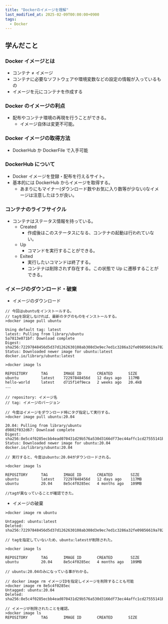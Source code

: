 ```yaml
---
title: "Dockerのイメージを理解"
last_modified_at: 2025-02-09T00:00:00+0900
tags:
  - Docker
---
```


## 学んだこと

### Docker イメージとは

- コンテナ ≠ イメージ
- コンテナに必要なソフトウェアや環境変数などの設定の情報が入っているもの
- イメージを元にコンテナを作成する

### Docker のイメージの利点

- 配布やコンテナ環境の再現を行うことができる。
  - イメージ自体は変更不可能。

### Docker イメージの取得方法

- DockerHub か DockerFile で入手可能

### DockerHub について

- Docker イメージを登録・配布を行えるサイト。
- 基本的には DockerHub からイメージを取得する。
  - あまりにもマイナー(ダウンロード数やお気に入り数等が少ない)なイメージは注意したほうが良い。

### コンテナのライフサイクル

- コンテナはステータス情報を持っている。
  - Created
    - 作成後はこのステータスになる、コンテナの起動は行われていない。
  - Up
    - コマンドを実行することができる。
  - Exited
    - 実行したいコマンドは終了する。
    - コンテナは削除されず存在する。この状態で Up に遷移することができる。

### イメージのダウンロード・破棄

- イメージのダウンロード

```
// 今回はubuntuをインストールする。
// tagを設定しなければ、最新のタグのものをインストールする。
>docker image pull ubuntu

Using default tag: latest
latest: Pulling from library/ubuntu
5a7813e071bf: Download complete
Digest: sha256:72297848456d5d37d1262630108ab308d3e9ec7ed1c3286a32fe09856619a782
Status: Downloaded newer image for ubuntu:latest
docker.io/library/ubuntu:latest

>docker image ls

REPOSITORY      TAG       IMAGE ID       CREATED       SIZE
ubuntu          latest    72297848456d   12 days ago   117MB
hello-world     latest    d715f14f9eca   2 weeks ago   20.4kB
･･･

// repository: イメージ名
// tag: イメージのバージョン

// 今度はイメージをダウンロード時にタグ指定して実行する。
>docker image pull ubuntu:20.04

20.04: Pulling from library/ubuntu
d9802f032d67: Download complete
Digest: sha256:8e5c4f0285ecbb4ead070431d29b576a530d3166df73ec44affc1cd27555141b
Status: Downloaded newer image for ubuntu:20.04
docker.io/library/ubuntu:20.04

// 実行すると、今度はubuntu:20.04がダウンロードされる。

>docker image ls

REPOSITORY      TAG       IMAGE ID       CREATED        SIZE
ubuntu          latest    72297848456d   12 days ago    117MB
ubuntu          20.04     8e5c4f0285ec   4 months ago   109MB

//tagが異なっていることが確認できた。

```

- イメージの破棄

```
>docker image rm ubuntu

Untagged: ubuntu:latest
Deleted: sha256:72297848456d5d37d1262630108ab308d3e9ec7ed1c3286a32fe09856619a782

// tagを指定していないため、ubuntu:latestが削除された。

>docker image ls

REPOSITORY      TAG       IMAGE ID       CREATED        SIZE
ubuntu          20.04     8e5c4f0285ec   4 months ago   109MB

// ubuntu:20.04のみになっている事がわかる。

// docker image rm イメージIDを指定しイメージを削除することも可能
>docker image rm 8e5c4f0285ec
Untagged: ubuntu:20.04
Deleted: sha256:8e5c4f0285ecbb4ead070431d29b576a530d3166df73ec44affc1cd27555141b

// イメージが削除されたことを確認。
>docker image ls
REPOSITORY      TAG       IMAGE ID       CREATED       SIZE

```
